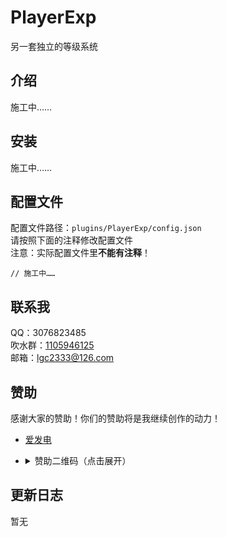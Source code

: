 <!-- markdownlint-disable MD033 -->

# PlayerExp

另一套独立的等级系统

## 介绍

施工中……

## 安装

施工中……

## 配置文件

配置文件路径：`plugins/PlayerExp/config.json`  
请按照下面的注释修改配置文件  
注意：实际配置文件里**不能有注释**！

```jsonc
// 施工中……
```

## 联系我

QQ：3076823485  
吹水群：[1105946125](https://jq.qq.com/?_wv=1027&k=Z3n1MpEp)  
邮箱：<lgc2333@126.com>

## 赞助

感谢大家的赞助！你们的赞助将是我继续创作的动力！

- [爱发电](https://afdian.net/@lgc2333)
- <details>
    <summary>赞助二维码（点击展开）</summary>

  ![讨饭](https://raw.githubusercontent.com/lgc2333/ShigureBotMenu/master/src/imgs/sponsor.png)

  </details>

## 更新日志

暂无
